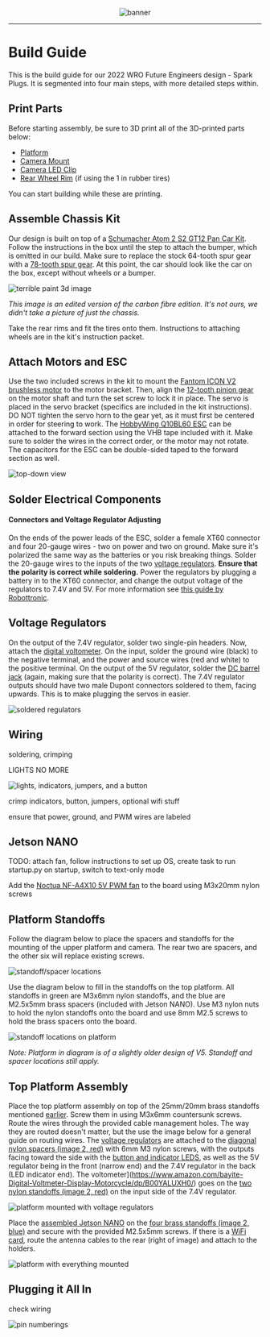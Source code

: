 <div align=center>

![banner](./img/banner.png)

</div>

***

# **Build Guide**

This is the build guide for our 2022 WRO Future Engineers design - Spark Plugs. It is segmented into four main steps, with more detailed steps within.

## Print Parts

Before starting assembly, be sure to 3D print all of the 3D-printed parts below:
* [Platform](https://github.com/definitely-nobody-is-here/SPARK_Future-Engineers_2022/raw/master/Documentation/CAD/SPARK2022_platform.stl)
* [Camera Mount](https://github.com/definitely-nobody-is-here/SPARK_Future-Engineers_2022/raw/master/Documentation/CAD/SPARK2022_cameramount.stl)
* [Camera LED Clip](https://github.com/definitely-nobody-is-here/SPARK_Future-Engineers_2022/raw/master/Documentation/CAD/SPARK2022_cameraLEDmount.stl)
* [Rear Wheel Rim](https://github.com/definitely-nobody-is-here/SPARK_Future-Engineers_2022/raw/master/Documentation/CAD/SPARK2022_rearwheelrim.stl) (if using the 1 in rubber tires)

You can start building while these are printing.

## Assemble Chassis Kit

Our design is built on top of a [Schumacher Atom 2 S2 GT12 Pan Car Kit](https://www.amainhobbies.com/schumacher-atom-2-s2-1-12-gt12-competition-pan-car-kit-schk179/p1055346). Follow the instructions in the box until the step to attach the bumper, which is omitted in our build. Make sure to replace the stock 64-tooth spur gear with a [78-tooth spur gear](https://www.amazon.com/Kimbrough-Pitch-Spur-Gear-78T/dp/B0006O1QVM). At this point, the car should look like the car on the box, except without wheels or a bumper.

![terrible paint 3d image](./Documentation/img/build-0.jpg)

*This image is an edited version of the carbon fibre edition. It's not ours, we didn't take a picture of just the chassis.*

Take the rear rims and fit the tires onto them. Instructions to attaching wheels are in the kit's instruction packet.

## Attach Motors and ESC

Use the two included screws in the kit to mount the [Fantom ICON V2 brushless motor](https://fantomracing.com/shop/motors/spec-motors/13-5-icon-v2-works-edition/) to the motor bracket. Then, align the [12-tooth pinion gear](https://www.amazon.com/Traxxas-PINION-PITCH-SCREW-2428/dp/B00EFXMUO2) on the motor shaft and turn the set screw to lock it in place. The servo is placed in the servo bracket (specifics are included in the kit instructions). DO NOT tighten the servo horn to the gear yet, as it must first be centered in order for steering to work. The [HobbyWing Q10BL60 ESC](https://www.hobbywingdirect.com/products/quicrun-10-sensored) can be attached to the forward section using the VHB tape included with it. Make sure to solder the wires in the correct order, or the motor may not rotate. The capacitors for the ESC can be double-sided taped to the forward section as well.

![top-down view](./Documentation/img/build-1.jpg)

## Solder Electrical Components

#### Connectors and Voltage Regulator Adjusting

On the ends of the power leads of the ESC, solder a female XT60 connector and four 20-gauge wires - two on power and two on ground. Make sure it's polarized the same way as the batteries or you risk breaking things. Solder the 20-gauge wires to the inputs of the two [voltage regulators](https://www.amazon.com/Regulator-Adjustable-Converter-Electronic-Stabilizer/dp/B07PDGG84B/ref=sr_1_18). **Ensure that the polarity is correct while soldering.** Power the regulators by plugging a battery in to the XT60 connector, and change the output voltage of the regulators to 7.4V and 5V. For more information see [this guide by Robottronic](https://www.instructables.com/How-to-Use-DC-to-DC-Buck-Converter-LM2596/).

## Voltage Regulators

On the output of the 7.4V regulator, solder two single-pin headers. Now, attach the [digital voltometer](https://www.amazon.com/bayite-Digital-Voltmeter-Display-Motorcycle/dp/B00YALUXH0/). On the input, solder the ground wire (black) to the negative terminal, and the power and source wires (red and white) to the positive terminal. On the output of the 5V regulator, solder the [DC barrel jack](https://www.amazon.com/Pigtails-Female-Connector-Pigtail-Security/dp/B08PYWN3T7/) (again, making sure that the polarity is correct). The 7.4V regulator outputs should have two male Dupont connectors soldered to them, facing upwards. This is to make plugging the servos in easier.

![soldered regulators](./Documentation/img/build-2.jpg)

## Wiring

soldering, crimping

LIGHTS NO MORE

![lights, indicators, jumpers, and a button](./Documentation/img/build-3.jpg)

crimp indicators, button, jumpers, optional wifi stuff

ensure that power, ground, and PWM wires are labeled

## Jetson NANO

TODO: attach fan, follow instructions to set up OS, create task to run startup.py on startup, switch to text-only mode

Add the [Noctua NF-A4X10 5V PWM fan](https://noctua.at/en/products/fan/nf-a4x10-5v) to the board using M3x20mm nylon screws

## Platform Standoffs

Follow the diagram below to place the spacers and standoffs for the mounting of the upper platform and camera. The rear two are spacers, and the other six will replace existing screws.

![standoff/spacer locations](./Documentation/img/build-4.jpg)

Use the diagram below to fill in the standoffs on the top platform. All standoffs in green are M3x6mm nylon standoffs, and the blue are M2.5x5mm brass spacers (included with Jetson NANO). Use M3 nylon nuts to hold the nylon standoffs onto the board and use 8mm M2.5 screws to hold the brass spacers onto the board.

![standoff locations on platform](./Documentation/img/build-5.jpg)

*Note: Platform in diagram is of a slightly older design of V5. Standoff and spacer locations still apply.*

## Top Platform Assembly

Place the top platform assembly on top of the 25mm/20mm brass standoffs mentioned [earlier](#platform-standoffs). Screw them in using M3x6mm countersunk screws. Route the wires through the provided cable management holes. The way they are routed doesn't matter, but the use the image below for a general guide on routing wires. The [voltage regulators](#voltage-regulators) are attached to the [diagonal nylon spacers (image 2, red)](#platform-standoffs) with 6mm M3 nylon screws, with the outputs facing toward the side with the [button and indicator LEDS](#wiring), as well as the 5V regulator being in the front (narrow end) and the 7.4V regulator in the back (LED indicator end). The voltometer](https://www.amazon.com/bayite-Digital-Voltmeter-Display-Motorcycle/dp/B00YALUXH0/) goes on the [two nylon standoffs (image 2, red)](#platform-standoffs) on the input side of the 7.4V regulator.

![platform mounted with voltage regulators](./Documentation/img/build-6.jpg)

Place the [assembled Jetson NANO](#jetson-nano) on the [four brass standoffs (image 2, blue)](#platform-standoffs) and secure with the provided M2.5x5mm screws. If there is a [WiFi card](https://www.newegg.com/p/0XM-009Y-001C7), route the antenna cables to the rear (right of image) and attach to the holders.

![platform with everything mounted](./Documentation/img/build-7.jpg)

## Plugging it All In

check wiring

![pin numberings](./Documentation/img/build-8.jpg)
